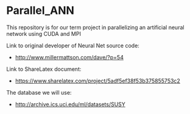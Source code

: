 # Parallel_ANN
This repository is for our term project in parallelizing an artificial neural network using CUDA and MPI

Link to original developer of Neural Net source code:

- http://www.millermattson.com/dave/?p=54

Link to ShareLatex document:

- https://www.sharelatex.com/project/5adf5ef38f53b375855753c2

The database we will use:

- http://archive.ics.uci.edu/ml/datasets/SUSY

